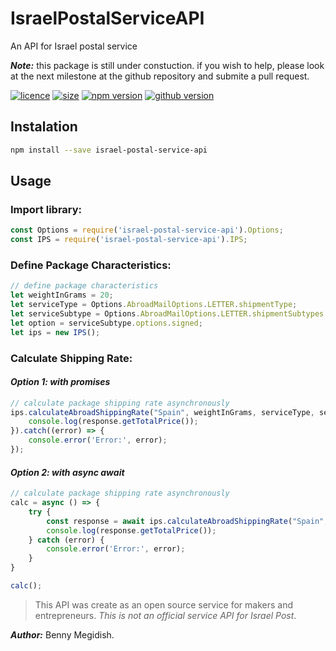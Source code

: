 # IsraelPostalServiceAPI
An API for Israel postal service

***Note:*** this package is still under constuction.
if you wish to help, please look at the next milestone at the github repository and submite a pull request.

[![licence](https://img.shields.io/github/license/mashape/apistatus.svg)](https://github.com/bennymeg/IsraelPostalServiceAPI/blob/master/LICENSE)
[![size](https://img.shields.io/bundlephobia/min/react.svg)](https://github.com/bennymeg/IsraelPostalServiceAPI)
[![npm version](https://img.shields.io/npm/v/:package.svg)](https://www.npmjs.com/package/israel-postal-service-api)
[![github version](https://img.shields.io/github/package-json/v/badges/shields.svg)](https://github.com/bennymeg/IsraelPostalServiceAPI)


## Instalation
```bash
npm install --save israel-postal-service-api
```
## Usage

### Import library:
```javascript
const Options = require('israel-postal-service-api').Options;
const IPS = require('israel-postal-service-api').IPS;
```

### Define Package Characteristics:
```javascript
// define package characteristics
let weightInGrams = 20;
let serviceType = Options.AbroadMailOptions.LETTER.shipmentType;
let serviceSubtype = Options.AbroadMailOptions.LETTER.shipmentSubtypes.regular;
let option = serviceSubtype.options.signed;
let ips = new IPS();
```

### Calculate Shipping Rate:
#### _Option 1: with promises_
```javascript
// calculate package shipping rate asynchronously
ips.calculateAbroadShippingRate("Spain", weightInGrams, serviceType, serviceSubtype, option).then((response) => {
    console.log(response.getTotalPrice());
}).catch((error) => {
    console.error('Error:', error);
});
```

#### _Option 2: with async await_
```javascript
// calculate package shipping rate asynchronously
calc = async () => {
    try {
        const response = await ips.calculateAbroadShippingRate("Spain", weightInGrams, serviceType, serviceSubtype, option);
        console.log(response.getTotalPrice());
    } catch (error) {
        console.error('Error:', error);
    }
}

calc();
```

> This API was create as an open source service for makers and entrepreneurs.
> _This is not an official service API for Israel Post_.

***Author:*** Benny Megidish.